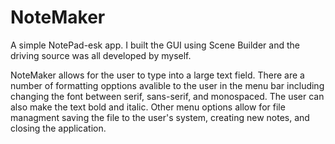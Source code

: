 # NoteMaker
A simple NotePad-esk app. I built the GUI using Scene Builder and the driving source was all developed by myself.

NoteMaker allows for the user to type into a large text field. There are a number of formatting opptions avalible to the user in the menu bar including changing the font between serif, sans-serif, and monospaced. The user can also make the text bold and italic.
Other menu options allow for file managment saving the file to the user's system, creating new notes, and closing the application. 
